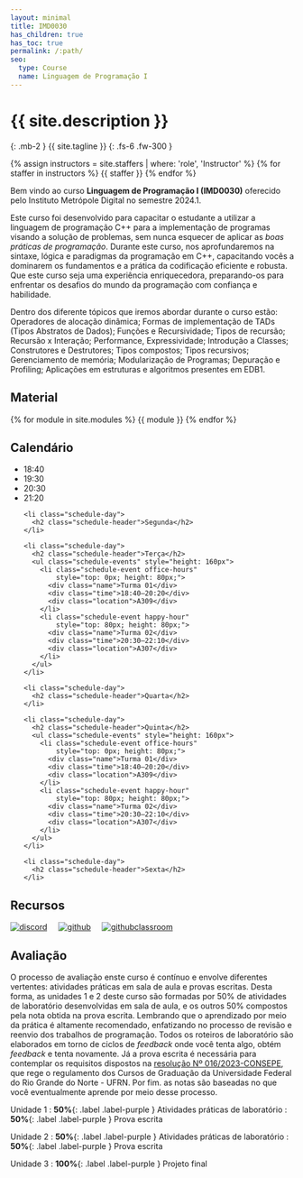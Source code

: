 ```yaml
---
layout: minimal
title: IMD0030
has_children: true
has_toc: true
permalink: /:path/
seo:
  type: Course
  name: Linguagem de Programação I
---
```


# {{ site.description }}
{: .mb-2 }
{{ site.tagline }}
{: .fs-6 .fw-300 }

{% assign instructors = site.staffers | where: 'role', 'Instructor' %}
{% for staffer in instructors %}
{{ staffer }}
{% endfor %}

Bem vindo ao curso **Linguagem de Programação I (IMD0030)** oferecido pelo Instituto Metrópole Digital no semestre 2024.1.

Este curso foi desenvolvido para capacitar o estudante a utilizar a linguagem de programação C++ para a implementação de programas visando a solução de problemas, sem nunca esquecer de aplicar as *boas práticas de programação*. Durante este curso, nos aprofundaremos na sintaxe, lógica e paradigmas da programação em C++, capacitando vocês a dominarem os fundamentos e a prática da codificação eficiente e robusta. Que este curso seja uma experiência enriquecedora, preparando-os para enfrentar os desafios do mundo da programação com confiança e habilidade.

Dentro dos diferente tópicos que iremos abordar durante o curso estão: Operadores de alocação dinâmica; Formas de implementação de TADs (Tipos Abstratos de Dados); Funções e Recursividade; Tipos de recursão; Recursão x Interação; Performance, Expressividade; Introdução a Classes; Construtores e Destrutores; Tipos compostos; Tipos recursivos; Gerenciamento de memória; Modularização de Programas; Depuração e Profiling; Aplicações em estruturas e algoritmos presentes em EDB1.

## Material

{% for module in site.modules %}
{{ module }}
{% endfor %}

## Calendário

<div class="schedule">
  <ul class="schedule-timeline" style="min-width: 120px">
    <li class="schedule-time">18:40 </li>
    <li class="schedule-time">19:30 </li>
    <li class="schedule-time">20:30 </li>
    <li class="schedule-time">21:20 </li>
  </ul>
  <ul class="schedule-group">

    <li class="schedule-day">
      <h2 class="schedule-header">Segunda</h2>
    </li>

    <li class="schedule-day">
      <h2 class="schedule-header">Terça</h2>
      <ul class="schedule-events" style="height: 160px">
        <li class="schedule-event office-hours"
            style="top: 0px; height: 80px;">
          <div class="name">Turma 01</div>
          <div class="time">18:40–20:20</div>
          <div class="location">A309</div>
        </li>
        <li class="schedule-event happy-hour"
            style="top: 80px; height: 80px;">
          <div class="name">Turma 02</div>
          <div class="time">20:30–22:10</div>
          <div class="location">A307</div>
        </li>
      </ul>
    </li>

    <li class="schedule-day">
      <h2 class="schedule-header">Quarta</h2>
    </li>

    <li class="schedule-day">
      <h2 class="schedule-header">Quinta</h2>
      <ul class="schedule-events" style="height: 160px">
        <li class="schedule-event office-hours"
            style="top: 0px; height: 80px;">
          <div class="name">Turma 01</div>
          <div class="time">18:40–20:20</div>
          <div class="location">A309</div>
        </li>
        <li class="schedule-event happy-hour"
            style="top: 80px; height: 80px;">
          <div class="name">Turma 02</div>
          <div class="time">20:30–22:10</div>
          <div class="location">A307</div>
        </li>
      </ul>
    </li>

    <li class="schedule-day">
      <h2 class="schedule-header">Sexta</h2>
    </li>
  </ul>
</div>

## Recursos

[![discord](https://img.shields.io/badge/discord-canal-7289da?logo=discord&logoColor=white&style=for-the-badge)](https://discord.gg/zKm3f83vnY)&nbsp;&nbsp;&nbsp;&nbsp;
[![github](https://img.shields.io/badge/github-repositório-0d74e7?logo=github&logoColor=white&style=for-the-badge)](https://github.com/danilocurvelo-ufrn/imd0030-codes)&nbsp;&nbsp;&nbsp;&nbsp;
[![githubclassroom](https://img.shields.io/badge/GitHub_Classroom-atividades-2dba4e?logo=googleclassroom&logoColor=white&style=for-the-badge)](https://classroom.github.com/classrooms/113917566-imd0030-2024-1)&nbsp;&nbsp;&nbsp;&nbsp;

## Avaliação

O processo de avaliação enste curso é contínuo e envolve diferentes vertentes: atividades práticas em sala de aula e provas escritas. Desta forma, as unidades 1 e 2 deste curso são formadas por 50% de atividades de laboratório desenvolvidas em sala de aula, e os outros 50% compostos pela nota obtida na prova escrita. Lembrando que o aprendizado por meio da prática é altamente recomendado, enfatizando no processo de revisão e reenvio dos trabalhos de programação. Todos os roteiros de laboratório são elaborados em torno de ciclos de *feedback* onde você tenta algo, obtém *feedback* e tenta novamente. Já a prova escrita é necessária para contemplar os requisitos dispostos na [resolução Nº 016/2023-CONSEPE](https://arquivos.info.ufrn.br/arquivos/202319510188f5132967936bb99cbc4964/res0162023-aprova_o_regulamento_da_graduao_da_UFRN._COM_EMENDA_INCORPORADA.pdf), que rege o regulamento dos Cursos de Graduação da Universidade Federal do Rio Grande do Norte - UFRN. Por fim. as notas são baseadas no que você eventualmente aprende por meio desse processo. 

Unidade 1
: **50%**{: .label .label-purple } Atividades práticas de laboratório
: **50%**{: .label .label-purple } Prova escrita

Unidade 2
: **50%**{: .label .label-purple } Atividades práticas de laboratório 
: **50%**{: .label .label-purple } Prova escrita

Unidade 3
: **100%**{: .label .label-purple } Projeto final
